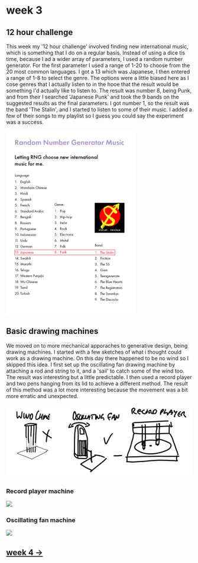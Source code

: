 # week 3

## 12 hour challenge 

This week my '12 hour challenge' involved finding new international music, which is something that I do on a regular basis. Instead of using a dice tis time, because I ad a wider array of parameters, I used a random number generator. For the first parameter I used a range of 1-20 to choose from the 20 most common languages. I got a 13 which was Japanese, I then entered a range of 1-8 to select the genre. The options were a little biased here as I cose genres that I actually listen to in the hooe that the result would be something I'd actually like to listen to. The result was number 8, being Punk, and from their I searched 'Japanese Punk' and took the 9 bands on the suggested results as the final parameters. I got number 1, so the result was the band 'The Stalin', and I started to listen to some of their music. I added a few of their songs to my playlist so I guess you could say the experiment was a success. 

<img src="Untitled-2.jpg" width="350" />

## Basic drawing machines

We moved on to more mechanical apporaches to generative design, being drawing machines. I started with a few sketches of what i thought could work as a drawing machine. On this day there happened to be no wind so I skipped this idea. I first set up the oscillating fan drawing machine by attaching a rod and string to it, and a 'sail' to catch some of the wind too. The result was interesting but a little predictable. I then used a record player and two pens hanging from its lid to achieve a different method. The result of this method was a lot more interesting because the movement was a bit more erratic and unexpected.

<img src="IMG_0253.JPG" width="600" />

### Record player machine
<img src="Aug-07-2020 12-14-19.gif" width="350" />

### Oscillating fan machine
<img src="Aug-07-2020 12-15-26.gif" width="350" />

## [week 4 ->](https://sylvain-girard.github.io/Slave2theAlgo2020/week04/)
